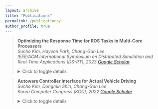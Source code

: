 ```yaml
---
layout: archive
title: "Publications"
permalink: /publications/
author_profile: true
---
```

> **Optimizing the Response Time for ROS Tasks in Multi-Core Processors**  
> *Sunho Kim, Hayeon Park, Chang-Gun Lee*  
> *IEEE/ACM International Symposium on Distributed Simulation and Real-Time Applications (DS-RT), 2023*
> *[Google Scholar](https://scholar.google.com/scholar?hl=ko&as_sdt=0%2C5&q=Optimizing+the+Response+Time+for+ROS+Tasks+in+Multi-Core+Processors&btnG=)*
> <details>
> <summary>Click to toggle details</summary>
>
> <p><b>Abstract</b> <br>
> This paper presents methods to optimize the response time of ROS (Robot Operating System), a widely utilized open-source meta-operating system in robotic software development. Despite its popularity, ROS lacks real-time capabilities, making it unsuitable for real-time control and difficult to use in embedded systems. Recently, DAG (Directed Acyclic Graph) task scheduling algorithms have gained much attention, but they are challenging to apply in the current design of ROS. In this work, we analyze that there are three major challenges in ROS; (i) misalignment delay, (ii) message delivery mechanism using TCP/IP, and (iii) multiple overlapping instances of a single task. We first calculate the new response time bound considering misalignment delay and propose an optimization technique using it to solve the first problem. Furthermore, we address the remaining challenges by assigning priority to the nodes of the DAG and ksoftirqd processes. Our experiments using random tasks show significant improvement, outperforming the state-of-art methods. In addition, our methods are validated through testing autonomous driving software on embedded systems, proving their real-world applicability.</p> 
> 
> <p><b>Photo</b> <br>
> Singapore, October 4, 2023 <br>
> <img src='/images/DS-RT_2023.jpg' width="450"/> <br>
> </p> 
> </details>
  
> **Autoware Controller Interface for Actual Vehicle Driving**  
> *Sunho Kim, Dongmin Shin, Chang-Gun Lee*  
> *Korea Computer Congress (KCC), 2022*
> *[Google Scholar](https://scholar.google.com/scholar?hl=ko&as_sdt=0%2C5&q=%EC%8B%A4%EC%B0%A8+%EC%A3%BC%ED%96%89%EC%9D%84+%EC%9C%84%ED%95%9C+Autoware+%EC%BB%A8%ED%8A%B8%EB%A1%A4%EB%9F%AC+%EC%9D%B8%ED%84%B0%ED%8E%98%EC%9D%B4%EC%8A%A4&btnG=)*
> <details>
> <summary>Click to toggle details</summary>
>
> <p><b>Abstract (English Version)</b> <br>
> Autoware is an open-source software for autonomous driving based on the Robot Operating System (ROS), providing various functions necessary for autonomous operation. To implement Autoware in an actual vehicle, an additional controller interface is required between the Autoware output and the vehicle's CAN input. This paper proposes a controller interface that includes a PID-based acceleration controller and a conversion function between steering wheel angle and vehicle steering angle. By utilizing this, we demonstrate the feasibility of real-vehicle operation and compare the linear model and the piecewise linear model through experiments. The results show that the controller interface incorporating the piecewise linear model offers better path-following performance and stability.</p> 
>  
> <p><b>Remarks</b> <br>
> This paper received the Participation Award at the KCC Undergraduate Thesis Award 2022.</p>
> 
> </details>
